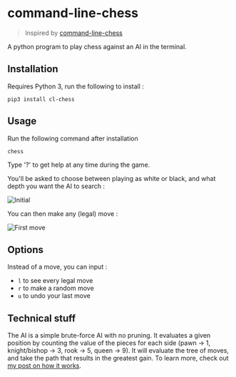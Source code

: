 command-line-chess
==================
> Inspired by [command-line-chess](https://github.com/marcusbuffett/command-line-chess.git)

A python program to play chess against an AI in the terminal.

## Installation

Requires Python 3, run the following to install :
  
    pip3 install cl-chess

## Usage

Run the following command after installation
  
    chess

Type '?' to get help at any time during the game.

You'll be asked to choose between playing as white or black, and what depth you want the AI to search :

![Initial](http://i.imgur.com/PSS7csc.png)

You can then make any (legal) move :

![First move](http://i.imgur.com/AsXhhvC.png)

## Options

Instead of a move, you can input :

* `l` to see every legal move
* `r` to make a random move
* `u` to undo your last move

## Technical stuff

The AI is a simple brute-force AI with no pruning. It evaluates a given position by counting the value of the pieces for each side (pawn -> 1, knight/bishop -> 3, rook -> 5, queen -> 9). It will evaluate the tree of moves, and take the path that results in the greatest gain. To learn more, check out [my post on how it works](https://mbuffett.com/posts/chess-ai/).
